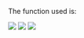 The function used is:


<img src="https://render.githubusercontent.com/render/math?math=V_x= 0.01 sin(\pi x)  cos(\pi y) %2B\! 0.1">

<img src="https://render.githubusercontent.com/render/math?math=V_y=-0.01  cos(\pi  x) sin(\pi  y) %2B\!  0.1">

<img src="https://render.githubusercontent.com/render/math?math=V_z=0.1">


